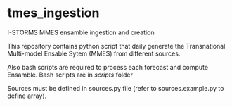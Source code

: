 # tmes_ingestion
I-STORMS MMES ensamble ingestion and creation

This repository contains python script that daily generate the Transnational Multi-model Ensable Sytem (MMES)
from different sources.

Also bash scripts are required to process each forecast and compute Ensamble. Bash scripts are in *scripts* folder 

Sources must be defined in sources.py file (refer to sources.example.py to define array).
